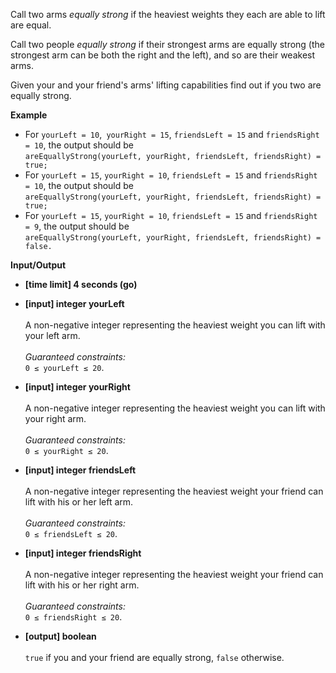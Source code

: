 Call two arms _equally strong_ if the heaviest weights they each are able to lift are equal.

Call two people _equally strong_ if their strongest arms are equally strong (the strongest arm can be both the right and the left), and so are their weakest arms.

Given your and your friend's arms' lifting capabilities find out if you two are equally strong.

__Example__

+ For `yourLeft = 10`,` yourRight = 15`, `friendsLeft = 15` and `friendsRight = 10`, the output should be<br>`areEquallyStrong(yourLeft, yourRight, friendsLeft, friendsRight) = true;`
+ For `yourLeft = 15`, `yourRight = 10`, `friendsLeft = 15` and `friendsRight = 10`, the output should be<br>`areEquallyStrong(yourLeft, yourRight, friendsLeft, friendsRight) = true;`
+ For `yourLeft = 15`, `yourRight = 10`, `friendsLeft = 15` and `friendsRight = 9`, the output should be<br>`areEquallyStrong(yourLeft, yourRight, friendsLeft, friendsRight) = false.`

__Input/Output__

+ __[time limit] 4 seconds (go)__
+ __[input] integer yourLeft__<br><br>A non-negative integer representing the heaviest weight you can lift with your left arm.<br><br>_Guaranteed constraints:_<br>`0 ≤ yourLeft ≤ 20`.

+ __[input] integer yourRight__<br><br>A non-negative integer representing the heaviest weight you can lift with your right arm.<br><br>_Guaranteed constraints:_<br>`0 ≤ yourRight ≤ 20`.

+ __[input] integer friendsLeft__<br><br>A non-negative integer representing the heaviest weight your friend can lift with his or her left arm.<br><br>_Guaranteed constraints:_<br>`0 ≤ friendsLeft ≤ 20`.

+ __[input] integer friendsRight__<br><br>A non-negative integer representing the heaviest weight your friend can lift with his or her right arm.<br><br>_Guaranteed constraints:_<br>`0 ≤ friendsRight ≤ 20`.

+ __[output] boolean__<br><br>`true` if you and your friend are equally strong, `false` otherwise.